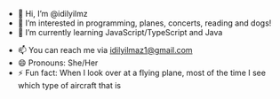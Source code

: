 - 👋 Hi, I’m @idilyilmz
- 👀 I’m interested in programming, planes, concerts, reading and dogs!
- 🌱 I’m currently learning JavaScript/TypeScript and Java
<!--- - 💞️ I’m looking to collaborate on --->
- 📫 You can reach me via idilyilmaz1@gmail.com
- 😄 Pronouns: She/Her
- ⚡ Fun fact: When I look over at a flying plane, most of the time I see which type of aircraft that is

<!---
idilyilmz/idilyilmz is a ✨ special ✨ repository because its `README.md` (this file) appears on your GitHub profile.
You can click the Preview link to take a look at your changes.
--->
